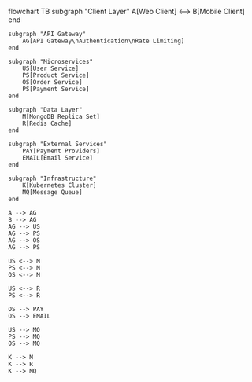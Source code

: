 
flowchart TB
    subgraph "Client Layer"
        A[Web Client] <--> B[Mobile Client]
    end

    subgraph "API Gateway"
        AG[API Gateway\nAuthentication\nRate Limiting]
    end

    subgraph "Microservices"
        US[User Service] 
        PS[Product Service]
        OS[Order Service]
        PS[Payment Service]
    end

    subgraph "Data Layer"
        M[MongoDB Replica Set]
        R[Redis Cache]
    end

    subgraph "External Services"
        PAY[Payment Providers]
        EMAIL[Email Service]
    end

    subgraph "Infrastructure"
        K[Kubernetes Cluster]
        MQ[Message Queue]
    end

    A --> AG
    B --> AG
    AG --> US
    AG --> PS
    AG --> OS
    AG --> PS
    
    US <--> M
    PS <--> M
    OS <--> M
    
    US <--> R
    PS <--> R
    
    OS --> PAY
    OS --> EMAIL
    
    US --> MQ
    PS --> MQ
    OS --> MQ

    K --> M
    K --> R
    K --> MQ